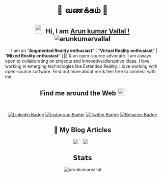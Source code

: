 <div align="center">

# 🙏 வணக்கம் 🙏
## <img src="https://github.com/TheDudeThatCode/TheDudeThatCode/blob/master/Assets/Hi.gif" width="29px"> Hi, I am [Arun kumar Vallal !](https://arunkumarvallal.github.io/)   <br><img src="https://komarev.com/ghpvc/?username=arunkumarvallal" alt="arunkumarvallal" />
<p align="left">&nbsp;&nbsp;&nbsp;&nbsp;&nbsp;I am an <q><b>Augmented Reality enthusiast</b></q> | <q><b>Virtual Reality enthusiast</b></q> | <q><b>Mixed Reality enthusiast</b></q> (🥽) & an open-source advocate. I am always open to collaborating on projects and innovative/disruptive ideas. I love working in emerging technologies like Extended Reality. I love working with open-source software. Find out more about me & feel free to connect with me.</p>

## Find me around the Web <img src="https://github.com/TheDudeThatCode/TheDudeThatCode/blob/master/Assets/Earth.gif" width="24px">
  <br> 

[![Linkedin Badge](https://img.shields.io/badge/-arunkumarvallal%20-0072b1?style=flat&logo=Linkedin&logoColor=white)](https://www.linkedin.com/in/arunkumarvallal/ "Connect on LinkedIn")
[![Instagram Badge](https://img.shields.io/badge/-Instagram-C13584?style=flat&logo=Instagram&logoColor=white)](https://www.instagram.com/arunkumar_vallal/ "Follow on Instagram")
[![Twitter Badge](https://img.shields.io/badge/-@arunkumarvallal-00acee?style=flat&logo=Twitter&logoColor=white)](https://twitter.com/arunkumarvallal "Follow on Twitter")
[![Behance Badge](https://img.shields.io/badge/-@arunkumarvallal-ffffff?style=flat&logo=behance&logoColor=black)](https://www.behance.net/arunkumarvallal "Follow on Twitter")

<h2 align="center">💬 My Blog Articles</h2>
<p align="center" align='right'>
  <a target="_blank"href="https://dev.to/arunkumarvallal"><img src="https://img.shields.io/badge/dev.to-%2312100E.svg?&style=for-the-badge&logo=dev.to&logoColor=white" /></a>&nbsp;&nbsp;&nbsp;
  <a target="_blank"href="https://medium.com/@arunkumarvallal"><img src="https://img.shields.io/badge/Medium%20-%231572B6.svg?&style=for-the-badge&logo=medium&logoColor=white" /></a>&nbsp;&nbsp;&nbsp;
</p>

## 𝗦𝘁𝗮𝘁𝘀 
<img src="https://github-readme-stats.vercel.app/api?username=arunkumarvallal&show_icons=true&theme=tokyonight&hide=prs&icon_color=6392DF" alt="arunkumarvallal" />



